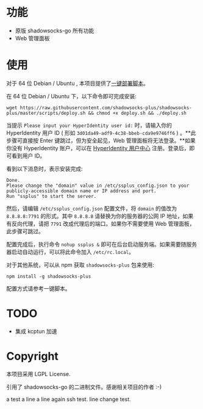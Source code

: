 # 功能

- 原版 shadowsocks-go 所有功能
- Web 管理面板

# 使用

对于 64 位 Debian / Ubuntu , 本项目提供了[一键部署脚本](https://raw.githubusercontent.com/shadowsocks-plus/shadowsocks-plus/master/scripts/deploy.sh)。

在 64 位 Debian / Ubuntu 下，以下命令即可完成安装:

    wget https://raw.githubusercontent.com/shadowsocks-plus/shadowsocks-plus/master/scripts/deploy.sh && chmod +x deploy.sh && ./deploy.sh

当提示 `Please input your HyperIdentity user id:` 时，请输入你的 HyperIdentity 用户 ID ( 形如 `3d01da49-adf9-4c38-bbeb-cda9e9746ff6` ) 。**此步骤可直接按 Enter 键跳过，但为安全起见，Web 管理面板将无法登录。**如果你没有 HyperIdentity 账户，可以在 [HyperIdentity 用户中心](https://hyperidentity.ifxor.com/web/) 注册。登录后，即可看到用户 ID。

看到以下消息时，表示安装完成:

```
Done.
Please change the "domain" value in /etc/ssplus_config.json to your publicly-accessible domain name or IP address and port.
Run "ssplus" to start the server.
```

然后，请编辑 `/etc/ssplus_config.json` 配置文件，将 `domain` 的值改为 `8.8.8.8:7791` 的形式。其中 `8.8.8.8` 请替换为你的服务器的公网 IP 地址，如果有反向代理，请把 `7791` 改成代理后的端口。如果你不需要使用 Web 管理面板，此步骤可跳过。

配置完成后，执行命令 `nohup ssplus &` 即可在后台启动服务端。如果需要随服务器启动自动运行，可以将此命令加入 `/etc/rc.local`。

对于其他系统，可以从 npm 获取 `shadowsocks-plus` 包来使用:

    npm install -g shadowsocks-plus

配置方式请参考一键脚本。

# TODO

- 集成 kcptun 加速

# Copyright

本项目采用 LGPL License.

引用了 shadowsocks-go 的二进制文件。感谢相关项目的作者 :-)

a test a line
a line again ssh test.
line change test.

